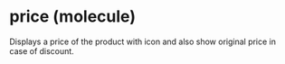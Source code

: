 # price (molecule)

Displays a price of the product with icon and also show original price in case of discount.
